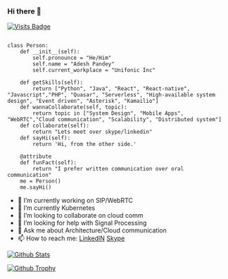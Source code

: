 ### Hi there 👋
[![Visits Badge](https://badges.pufler.dev/visits/adeshpandey/adeshpandey)](https://badges.pufler.dev/visits/adeshpandey/adeshpandey)

```

class Person:
    def __init__(self):
        self.pronounce = "He/Him"
        self.name = "Adesh Pandey"
        self.current_workplace = "Unifonic Inc"

    def getSkills(self):
        return ["Python", "Java", "React", "React-native", "Javascript","PHP", "Quasar", "Serverless", "High-available system design", "Event driven", "Asterisk", "Kamailio"]
    def wannaCollaborate(self, topic):
        return topic in ["System Design", "Mobile Apps", "WebRTC","Cloud communication", "Scalability", "Distributed system"]
    def collaborate(self):
        return "Lets meet over skype/linkedin"
    def sayHi(self):
        return 'Hi, from the other side.'

    @attribute
    def funFact(self):
        return "I prefer written communication over oral communication"  
    me = Person()
    me.sayHi()

```

- 🔭 I’m currently working on SIP/WebRTC
- 🌱 I’m currently Kubernetes
- 👯 I’m looking to collaborate on cloud comm
- 🤔 I’m looking for help with Signal Processing 
- 💬 Ask me about Architecture/Cloud communication
- 📫 How to reach me: <a href="https://linkedin.com/in/adeshpandey">LinkedIN</a> <a href="skype://live:adeshpandey">Skype</a>


[![Github Stats](https://github-readme-stats.vercel.app/api?username=adeshpandey&show_icons=true)](https://github-readme-stats.vercel.app/api?username=adeshpandey&show_icons=true)


[![Github Trophy](https://github-profile-trophy.vercel.app/?username=adeshpandey&columns=6&title=MultiLanguage,LongTimeUser,Repositories,Issues&theme=monokai)](https://github-profile-trophy.vercel.app/?username=adeshpandey&columns=6&title=MultiLanguage,LongTimeUser,Repositories,Issues&theme=monokai)


